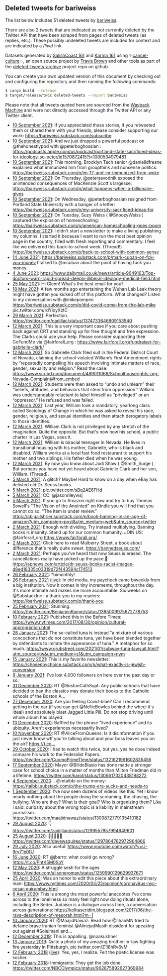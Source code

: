 ## Deleted tweets for bariweiss

The list below includes 51 deleted tweets by
[bariweiss](https://twitter.com/bariweiss).

There are also 2 tweets that are indicated as not currently
deleted by the Twitter API that have been scraped from pages of deleted tweets (as replies, etc.).
These possibly undeleted tweets are included for context and are indicated by a _(live)_ link.


Datasets generated by [SalishCoast 161](https://twitter.com/SalishCoastA) and [Karma 161](https://twitter.com/KarmaOneSixOne) using ✨[cancel-culture](https://github.com/travisbrown/cancel-culture)✨, an open source project by [Travis Brown](https://twitter.com/travisbrown) and other tools as part of the [deleted-tweets-archive](https://github.com/salcoast/deleted-tweets-archive/) project repo on github.

You can create your own updated version of this document by checking out and configuring the
repository and then running the following commands:

```bash
$ cargo build --release
$ target/release/twcc deleted-tweets --report bariweiss
```

Please note that all tweets quoted here are sourced from the
[Wayback Machine](https://web.archive.org) and were not directly accessed through the Twitter API or
any Twitter client.

* [10 September 2021](https://web.archive.org/web/20210910233350/https://twitter.com/bariweiss/status/1436472882071179265): If you appreciated these stories, if you retweeted them or shared them with your friends, please consider supporting our work: https://bariweiss.substack.com/subscribe
* [10 September 2021](https://web.archive.org/web/20210910233350/https://twitter.com/bariweiss/status/1436472882071179265): And we just dropped a powerful podcast on  @thehonestlypod  with  @peterboghossian : https://podcasts.apple.com/us/podcast/portland-state-sacrificed-ideas-for-ideology-so-peter/id1570872415?i=1000534979481
* [10 September 2021](https://web.archive.org/web/20210910233350/https://twitter.com/bariweiss/status/1436472882071179265): This morning, Brooklyn Tech senior  @danielidfresne  explained what immunized him from groupthink and nonsense politics: https://bariweiss.substack.com/p/im-17-and-im-immunized-from-woke
* [10 September 2021](https://web.archive.org/web/20210910233350/https://twitter.com/bariweiss/status/1436472882071179265): On Thursday,  @petersavodnik  exposed the unintended consequences of MacKenzie Scott's largesse: https://bariweiss.substack.com/p/what-happens-when-a-billionaire-gives
* [10 September 2021](https://web.archive.org/web/20210910233350/https://twitter.com/bariweiss/status/1436472882071179265): On Wednesday,  @peterboghossian  resigned from Portland State University with a banger of a letter: https://bariweiss.substack.com/p/my-university-sacrificed-ideas-for
* [10 September 2021](https://web.archive.org/web/20210910233350/https://twitter.com/bariweiss/status/1436472882071179265): On Tuesday, Suzy Weiss ( @SnoozyWeiss ) captured the explosion of homeschooling: https://bariweiss.substack.com/p/american-homeschooling-goes-boom
* [10 September 2021](https://web.archive.org/web/20210910233350/https://twitter.com/bariweiss/status/1436472882071179265): I didn't start a newsletter to make a living publishing my columns.  I started it because I want to run the most best opinion page in the country, filled with fresh reporting and commentary.  I feel like we delivered this back-to-school week.  (Thread!) https://bariweiss.substack.com/p/back-to-school-with-common-sense
* [14 June 2021](https://web.archive.org/web/20210614055129/https://twitter.com/bariweiss/status/1404315490172903424): https://bariweiss.substack.com/p/mark-cuban-on-fck-you-money  I talked to  @mcuban  about the point of having fuck you money.
* [ 4 June 2021](https://web.archive.org/web/20210604000753/https://twitter.com/bariweiss/status/1400605105326477313): https://www.dailymail.co.uk/news/article-9649163/Top-doctors-warn-rapid-spread-deeply-illiberal-ideology-medical-field.html
* [25 May 2021](https://web.archive.org/web/20210525192215/https://twitter.com/bariweiss/status/1397271621199556608): Hi Glenn! What's the best email for you?
* [18 May 2021](https://web.archive.org/web/20210518211916/https://twitter.com/bariweiss/status/1394764398929997824): A few months ago entertaining the Wuhan Lab Leak theory might have gotten you kicked off of this platform. What changed? Listen to my conversation with  @mikepompeo   https://bariweiss.substack.com/p/did-covid-come-from-the-lab-mike  pic.twitter.com/rdYioyXztC
* [29 March 2021](https://web.archive.org/web/20210329231114/https://twitter.com/bariweiss/status/1376673292082237441): Perfection. https://twitter.com/cadillac/status/1374733646809153540
* [12 March 2021](https://web.archive.org/web/20210312020329/https://twitter.com/bariweiss/status/1370193632335069184): This is a very important case if you care about pushing back against CRT and standing up for free thought and free expression. The Clarks could use your help. Please consider supporting their GoFundMe via  @fairforall_org :   https://www.fairforall.org/fundraiser-for-gabrielle-clark/
* [12 March 2021](https://web.archive.org/web/20210312020329/https://twitter.com/bariweiss/status/1370193632335069184): So Gabrielle Clark filed suit in the Federal District Court of Nevada, claiming the school violated William’s First Amendment rights by “repeatedly compelling his speech involving intimate matters of race, gender, sexuality and religion.”  Read the case: https://www.scribd.com/document/489011066/Schoolhouserights-org-Nevada-Complaint#from_embed
* [12 March 2021](https://web.archive.org/web/20210312020329/https://twitter.com/bariweiss/status/1370193632335069184): Students were then asked to “undo and unlearn” their “beliefs, attitudes, and behaviors that stem from oppression.”  William was understandably reluctant to label himself as “privileged” or an “oppressor.”  He refused and was failed.
* [12 March 2021](https://web.archive.org/web/20210312020329/https://twitter.com/bariweiss/status/1370193632335069184): Last year, William took a mandatory, yearlong class called Sociology of Change in which he was asked to reveal his race, gender, religious, and sexual identities and then attach derogatory labels to those identities.
* [12 March 2021](https://web.archive.org/web/20210312020329/https://twitter.com/bariweiss/status/1370193632335069184): William Clark is not privileged by any stretch of the imagination. Quite the opposite. But that's now how his school, a public charter in Las Vegas, sees it.
* [12 March 2021](https://web.archive.org/web/20210312020329/https://twitter.com/bariweiss/status/1370193632335069184): William is biracial teenager in Nevada. He lives in transitional housing with his mother, Gabrielle, who is black and disabled. William works at a local fast food restaurant to support his mother and two siblings. His father died when he was young.
* [12 March 2021](https://web.archive.org/web/20210312020329/https://twitter.com/bariweiss/status/1370193632335069184): By now you know about Jodi Shaw ( @Smith_Surge ). But perhaps you have not yet heard about Gabrielle Clark and her son, William. (Thread).
* [ 5 March 2021](https://web.archive.org/web/20210305064031/https://twitter.com/bariweiss/status/1367726657906253824): A glitch? Maybe! Hard to know on a day when eBay has delisted old Dr. Seuss books.
* [ 5 March 2021](https://web.archive.org/web/20210305061625/https://twitter.com/bariweiss/status/1367720595073376256): pic.twitter.com/sBq2AE6FHd
* [ 5 March 2021](https://web.archive.org/web/20210305061353/https://twitter.com/bariweiss/status/1367719943446306818): CC:  @jasonrileywsj
* [ 5 March 2021](https://web.archive.org/web/20210305060415/https://twitter.com/bariweiss/status/1367717551975763969): If you go to Amazon right now and try to buy Thomas Sowell's "The Vision of the Anointed" on Kindle you will find that you cannot do so. "The item is under review." https://abigailshrier.substack.com/p/book-banning-in-an-age-of-amazon?utm_campaign=post&utm_medium=web&utm_source=twitter
* [ 2 March 2021](https://web.archive.org/web/20210302223041/https://twitter.com/bariweiss/status/1366875694303571968): Enough with dividing. Try instead multiplying. Banning books is insanity. Stand up for our common humanity.   JOIN US:  @fairforall_org    https://www.fairforall.org/
* [ 2 March 2021](https://web.archive.org/web/20210302223041/https://twitter.com/bariweiss/status/1366875694303571968): Click here to read Mulberry Street, a book about difference that's really quite sweet. https://bannedseuss.com/
* [ 2 March 2021](https://web.archive.org/web/20210302223041/https://twitter.com/bariweiss/status/1366875694303571968): Perhaps you've heard that now Seuss is erased. The cancellations really have picked up the pace.🧵 https://apnews.com/article/dr-seuss-books-racist-images-d8ed18335c03319d72f443594c174513
* [26 February 2021](https://web.archive.org/web/20210226232311/https://twitter.com/bariweiss/status/1365442243692097536): *bimonthly!
* [26 February 2021](https://web.archive.org/web/20210226232311/https://twitter.com/bariweiss/status/1365442243692097536) ([live](https://twitter.com/bariweiss/status/1365439586244075524)): In old media, my paycheck came biweekly from a big institution. Now it comes in tiny increments, throughout the day. It's more intimate and makes me more accountable. Six weeks on  @SubstackInc : a thank you to my readers: https://bariweiss.substack.com/p/thank-you
* [25 February 2021](https://web.archive.org/web/20210225233208/https://twitter.com/bariweiss/status/1365081473661825025): Stunning. https://twitter.com/BenjaminRamm/status/1365009975672778753
* [10 February 2021](https://web.archive.org/web/20210210000030/https://twitter.com/bariweiss/status/1359291042533494790): Published this in the Before Times: https://www.nytimes.com/2017/08/30/opinion/cultural-appropriation.html
* [28 January 2021](https://web.archive.org/web/20210128191921/https://twitter.com/bariweiss/status/1354871654409662464): The so-called tuna is instead "a mixture of various concoctions that do not constitute tuna, yet have been blended together by defendants to imitate the appearance of tuna." A metaphor for so much. https://www.grubstreet.com/2021/01/subway-tuna-lawsuit.html?utm_source=tw&utm_medium=s1&utm_campaign=nym
* [15 January 2021](https://web.archive.org/web/20210115221219/https://twitter.com/bariweiss/status/1350204112177160196): This is my favorite newsletter:  https://chosenbychoice.substack.com/p/what-exactly-is-jewish-conversion
* [ 8 January 2021](https://web.archive.org/web/20210108173208/https://twitter.com/bariweiss/status/1347596428923654144): I’ve lost 4,000 followers on here over the past day or so.
* [31 December 2020](https://web.archive.org/web/20201231173545/https://twitter.com/bariweiss/status/1344698773948174337): RT @BostonCathSupt: Any public schools that have decided to ban the classics may donate their books to the Catholic schools of the Boston A…
* [27 December 2020](https://web.archive.org/web/20201227163112/https://twitter.com/bariweiss/status/1343232845767053319): Are you feeling Covid-blue? Can I recommend getting in the car (if you can get  @NellieBowles  behind the wheel it's ideal) and absolutely blast Jagged Little Pill. Do not stop driving until whole album has played.
* [13 December 2020](https://web.archive.org/web/20201213185842/https://twitter.com/bariweiss/status/1338196576523538433): Baffled by the phrase "lived experience" and its ubiquity.  Aren't experiences necessarily lived?
* [10 November 2020](https://web.archive.org/web/20201110234307/https://twitter.com/bariweiss/status/1326309443672272896): RT @AliceFromQueens: Is it disinformation if you just never know wtf you're talking about and your boss leaves you on the air? https://t.co…
* [29 October 2020](https://web.archive.org/web/20201029063647/https://twitter.com/bariweiss/status/1321702403721232385): I had to watch this twice, but yes, yes he does indeed compare his work to the Federalist Papers. https://twitter.com/CuomoPrimeTime/status/1321621991602835456
* [17 September 2020](https://web.archive.org/web/20200917170146/https://twitter.com/bariweiss/status/1306638555142221824): Mayor  @BilldeBlasio  has done made a stronger case for school choice in a matter of months than Milton Friedman did in a lifetime. https://twitter.com/karol/status/1306617320438198272
* [ 4 September 2020](https://web.archive.org/web/20200904201347/https://twitter.com/bariweiss/status/1301976721009205248): . @mtaibbi  on the money: https://taibbi.substack.com/p/the-trump-era-sucks-and-needs-to
* [ 1 September 2020](https://web.archive.org/web/20200901200002/https://twitter.com/bariweiss/status/1300885909001256961): I’ve now seen dozens of videos like this. Yet I know nearly nothing about the people doing the screaming, the chasing, the bullying. Who are they? What is their goal? Who is organizing them? Like I said: curiosity about the wrong topic is a liability in mainstream journalism. https://twitter.com/maajidnawaz/status/1300872779135410182
* [29 August 2020](https://web.archive.org/web/20200829152616/https://twitter.com/bariweiss/status/1299730015731372033): 👇 https://twitter.com/zaidjilani/status/1299557857994649601
* [25 August 2020](https://web.archive.org/web/20200825062837/https://twitter.com/bariweiss/status/1298145156974043137): 💙💙💙💙💙 https://twitter.com/davewsquires/status/1297864782972964866
* [29 July 2020](https://web.archive.org/web/20200729225701/https://twitter.com/bariweiss/status/1288609321173938176): Also useful: https://www.youtube.com/watch?v=U-9ry71e0fU
* [16 June 2020](https://web.archive.org/web/20200616200234/https://twitter.com/bariweiss/status/1272982924174843905): RT @jbarro: what could go wrong? https://t.co/PntK5M0SoY
* [12 May 2020](https://web.archive.org/web/20200512031255/https://twitter.com/bariweiss/status/1260042603225063424): A struggle sesh for the ages https://twitter.com/alisoneroman/status/1259990129629937671
* [25 April 2020](https://web.archive.org/web/20200425220317/https://twitter.com/bariweiss/status/1254157929105760257): Was an honor to edit this piece about   this extraordinary man: https://www.nytimes.com/2020/04/25/opinion/coronavirus-nyc-cesar-quirumbay.html
* [ 6 April 2020](https://web.archive.org/web/20200406201041/https://twitter.com/bariweiss/status/1247255216933810178): This is among the most powerful anecdotes I've come across to the loneliness so many feel right now doing rituals alone, including the Seder. Judaism is a dialogue across time, a conversation across generations:  https://kolhaseridim.blogspot.com/2017/06/the-ravs-description-of-mesorah.html?m=1
* [10 January 2020](https://web.archive.org/web/20200110224247/https://twitter.com/bariweiss/status/1215765961267126273): RT @MaajidNawaz: Read how @IlhanMN tried to defame brave Iranian feminist @AlinejadMasih dissident for speaking out against #Soleimani and…
* [12 December 2019](https://web.archive.org/web/20191212024111/https://twitter.com/bariweiss/status/1204951554756882432): This is appalling.  @noakushner
* [13 January 2019](https://web.archive.org/web/20190113153226/https://twitter.com/bariweiss/status/1084473220043018245): Quite a photo of my amazing brother-in-law fighting fire yesterday in Pittsburgh. pic.twitter.com/Z1I8hRv6vM
* [12 February 2018](https://web.archive.org/web/20180212224756/https://twitter.com/bariweiss/status/963160968783122432) ([live](https://twitter.com/bariweiss/status/963165579313065984)): Yes, yes, I realize. Felt the poetic license was kosher.
* [12 February 2018](https://web.archive.org/web/20180212224756/https://twitter.com/bariweiss/status/963160968783122432): Immigrants: They get the job done. https://twitter.com/NBCOlympics/status/962875892627369984
